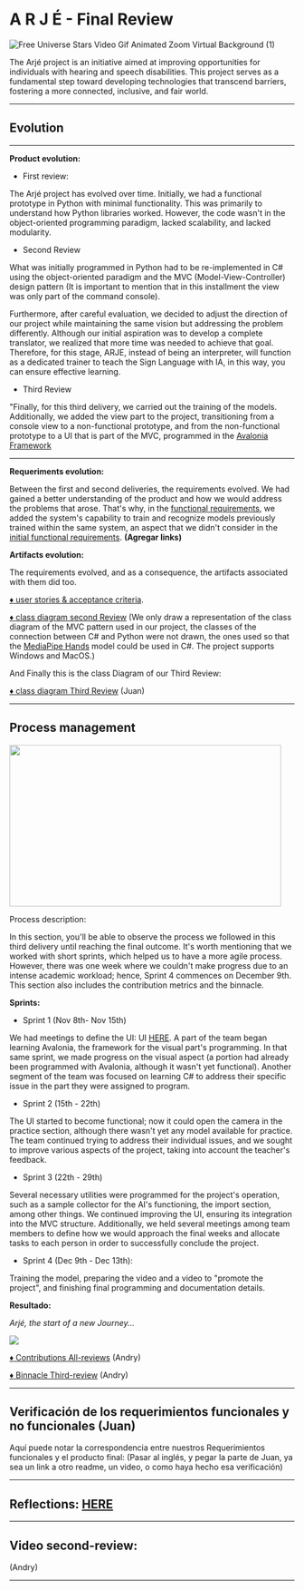 # A R J É - Final Review

![Free Universe Stars Video Gif Animated Zoom Virtual Background (1)](https://github.com/soy-russ-bp/proyecto_poo/assets/112036753/b4dbbe01-27f9-4ea0-b8c5-4878526d554e)



The Arjé project is an initiative aimed at improving opportunities for individuals with hearing and speech disabilities. This project serves as a fundamental step toward developing technologies that transcend barriers, fostering a more connected, inclusive, and fair world.

---
## Evolution

---
**Product evolution:**

* First review:

The Arjé project has evolved over time. Initially, we had a functional prototype in Python with minimal functionality. This was primarily to understand how Python libraries worked. However, the code wasn't in the object-oriented programming paradigm, lacked scalability, and lacked modularity. 

* Second Review

What was initially programmed in Python had to be re-implemented in C# using the object-oriented paradigm and the MVC (Model-View-Controller) design pattern (It is important to mention that in this installment the view was only part of the command console).

Furthermore, after careful evaluation, we decided to adjust the direction of our project while maintaining the same vision but addressing the problem differently. Although our initial aspiration was to develop a complete translator, we realized that more time was needed to achieve that goal. Therefore, for this stage, ARJE, instead of being an interpreter, will function as a dedicated trainer to teach the Sign Language with IA, in this way, you can ensure effective learning.

* Third Review

"Finally, for this third delivery, we carried out the training of the models. Additionally, we added the view part to the project, transitioning from a console view to a non-functional prototype, and from the non-functional prototype to a UI that is part of the MVC, programmed in the [Avalonia Framework](https://avaloniaui.net/)

---
**Requeriments evolution:**

Between the first and second deliveries, the requirements evolved. We had gained a better understanding of the product and how we would address the problems that arose. That's why, in the [functional requirements](https://github.com/soy-russ-bp/proyecto_poo/blob/Second-Review/docs/Requirements/Functional%20Requirements), we added the system's capability to train and recognize models previously trained within the same system, an aspect that we didn't consider in the [initial functional requirements](). **(Agregar links)**


**Artifacts evolution:**

The requirements evolved, and as a consequence, the artifacts associated with them did too.


[:diamonds: user stories & acceptance criteria](https://github.com/soy-russ-bp/proyecto_poo/blob/Second-Review/docs/Requirements/User%20stories.pdf).


[:diamonds: class diagram second Review](https://github.com/soy-russ-bp/proyecto_poo/blob/Second-Review/docs/UML/ClassDiagram/Class%20Diagram.pdf) (We only draw a representation of the class diagram of the MVC pattern used in our project, the classes of the connection between C# and Python were not drawn, the ones used so that the [MediaPipe Hands](https://mediapipe.readthedocs.io/en/latest/solutions/hands.html) model could be used in C#. The project supports Windows and MacOS.)

And Finally this is the class Diagram of our Third Review:

[:diamonds: class diagram Third Review]() (Juan)

---
## Process management

<img style="width:50vw; height:285px" src="https://weaver.com.sg/wp-content/uploads/2020/08/weaver_BPM.png"/>

Process description:

In this section, you'll be able to observe the process we followed in this third delivery until reaching the final outcome. It's worth mentioning that we worked with short sprints, which helped us to have a more agile process. However, there was one week where we couldn't make progress due to an intense academic workload; hence, Sprint 4 commences on December 9th. This section also includes the contribution metrics and the binnacle.

**Sprints:**

* Sprint 1 (Nov 8th- Nov 15th)

We had meetings to define the UI: UI [HERE](https://docs.google.com/presentation/d/14kQfQ3aziODGgx76l89sQt56on3jFK2E/edit#slide=id.p2). A part of the team began learning Avalonia, the framework for the visual part's programming. In that same sprint, we made progress on the visual aspect (a portion had already been programmed with Avalonia, although it wasn't yet functional). Another segment of the team was focused on learning C# to address their specific issue in the part they were assigned to program.

* Sprint 2 (15th - 22th)

The UI started to become functional; now it could open the camera in the practice section, although there wasn't yet any model available for practice. The team continued trying to address their individual issues, and we sought to improve various aspects of the project, taking into account the teacher's feedback.

* Sprint 3 (22th - 29th)

Several necessary utilities were programmed for the project's operation, such as a sample collector for the AI's functioning, the import section, among other things. We continued improving the UI, ensuring its integration into the MVC structure. Additionally, we held several meetings among team members to define how we would approach the final weeks and allocate tasks to each person in order to successfully conclude the project.


* Sprint 4 (Dec 9th - Dec 13th):

Training the model, preparing the video and a video to "promote the project", and finishing final programming and documentation details.



**Resultado:**

_Arjé, the start of a new Journey..._

[![](https://s1.eestatic.com/2018/09/13/elandroidelibre/el_androide_libre_337730763_179714641_1706x960.jpg)](https://www.youtube.com/watch?v=HpGk3YqiXy0)


[:diamonds: Contributions All-reviews]() (Andry)

[:diamonds: Binnacle Third-review]() (Andry)

---

## Verificación de los requerimientos funcionales y no funcionales (Juan)

Aquí puede notar la correspondencia entre nuestros Requerimientos funcionales y el producto final: (Pasar al inglés, y pegar la parte de Juan, ya sea un link a otro readme, un video, o como haya hecho esa verificación)

---

## Reflections: [HERE](https://github.com/soy-russ-bp/proyecto_poo/blob/Third-Review/docs/Reflections/Reflections.md) 

---

## Video second-review:

(Andry)

---

